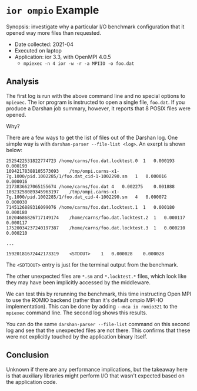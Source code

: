 # `ior ompio` Example

Synopsis: investigate why a particular I/O benchmark configuration that it
opened way more files than requested.

* Date collected: 2021-04
* Executed on laptop
* Application: ior 3.3, with OpenMPI 4.0.5
  * `mpiexec -n 4 ior -w -r -a MPIIO -o foo.dat`

## Analysis

The first log is run with the above command line and no special options to
`mpiexec`.  The ior program is instructed to open a single file, `foo.dat`.
If you produce a Darshan job summary, however, it reports that 8 POSIX files
were opened.

Why?

There are a few ways to get the list of files out of the Darshan log.  One
simple way is with `darshan-parser --file-list <log>`.  An exerpt is shown
below:

```
2525422531822774723	/home/carns/foo.dat.locktest.0	1	0.000193	0.000193
10942178388105573093	/tmp/ompi.carns-x1-7g.1000/pid.1002285/1/foo.dat_cid-1-1002290.sm	1	0.000016	0.000016
2173836627065155674	/home/carns/foo.dat	4	0.002275	0.001888
10323258089345963197	/tmp/ompi.carns-x1-7g.1000/pid.1002285/1/foo.dat_cid-4-1002290.sm	4	0.000072	0.000030
7145126889316099076	/home/carns/foo.dat.locktest.1	1	0.000180	0.000180
10204686826717149174	/home/carns/foo.dat.locktest.2	1	0.000117	0.000117
17520034237240197387	/home/carns/foo.dat.locktest.3	1	0.000210	0.000210

...

15920181672442173319	<STDOUT>	1	0.000028	0.000028
```

The `<SDTDOUT>` entry is just for the terminal output from the benchmark.

The other unexpected files are `*.sm` and `*.locktest.*` files, which look
like they may have been implicitly accessed by the middleware.

We can test this by rerunning the benchmark, this time instructing Open MPI
to use the ROMIO backend (rather than it's default ompio MPI-IO
implementation).  This can be done by adding `--mca io romio321` to the
`mpiexec` command line.  The second log shows this results.

You can do the same `darshan-parser --file-list` command on this second log
and see that the unexpected files are not there.  This confirms that these
were not explicitly touched by the application binary itself.

## Conclusion

Unknown if there are any performance implications, but the takeaway here is
that auxiliary libraries might perform I/O that wasn't expected based on the
application code.
